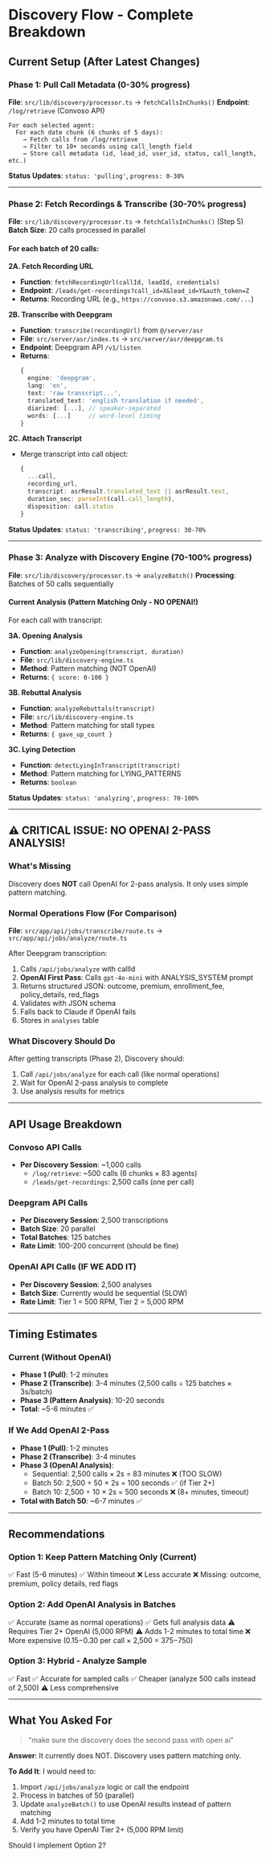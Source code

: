# Discovery Flow - Complete Breakdown

## Current Setup (After Latest Changes)

### Phase 1: Pull Call Metadata (0-30% progress)
**File**: `src/lib/discovery/processor.ts` → `fetchCallsInChunks()`
**Endpoint**: `/log/retrieve` (Convoso API)

```
For each selected agent:
  For each date chunk (6 chunks of 5 days):
    → Fetch calls from /log/retrieve
    → Filter to 10+ seconds using call_length field
    → Store call metadata (id, lead_id, user_id, status, call_length, etc.)
```

**Status Updates**: `status: 'pulling'`, `progress: 0-30%`

---

### Phase 2: Fetch Recordings & Transcribe (30-70% progress)
**File**: `src/lib/discovery/processor.ts` → `fetchCallsInChunks()` (Step 5)
**Batch Size**: 20 calls processed in parallel

#### For each batch of 20 calls:

**2A. Fetch Recording URL**
- **Function**: `fetchRecordingUrl(callId, leadId, credentials)`
- **Endpoint**: `/leads/get-recordings?call_id=X&lead_id=Y&auth_token=Z`
- **Returns**: Recording URL (e.g., `https://convoso.s3.amazonaws.com/...`)

**2B. Transcribe with Deepgram**
- **Function**: `transcribe(recordingUrl)` from `@/server/asr`
- **File**: `src/server/asr/index.ts` → `src/server/asr/deepgram.ts`
- **Endpoint**: Deepgram API `/v1/listen`
- **Returns**: 
  ```typescript
  {
    engine: 'deepgram',
    lang: 'en',
    text: 'raw transcript...',
    translated_text: 'english translation if needed',
    diarized: [...], // speaker-separated
    words: [...]     // word-level timing
  }
  ```

**2C. Attach Transcript**
- Merge transcript into call object:
  ```typescript
  {
    ...call,
    recording_url,
    transcript: asrResult.translated_text || asrResult.text,
    duration_sec: parseInt(call.call_length),
    disposition: call.status
  }
  ```

**Status Updates**: `status: 'transcribing'`, `progress: 30-70%`

---

### Phase 3: Analyze with Discovery Engine (70-100% progress)
**File**: `src/lib/discovery/processor.ts` → `analyzeBatch()`
**Processing**: Batches of 50 calls sequentially

#### Current Analysis (Pattern Matching Only - NO OPENAI!)

For each call with transcript:

**3A. Opening Analysis**
- **Function**: `analyzeOpening(transcript, duration)`  
- **File**: `src/lib/discovery-engine.ts`
- **Method**: Pattern matching (NOT OpenAI)
- **Returns**: `{ score: 0-100 }`

**3B. Rebuttal Analysis**
- **Function**: `analyzeRebuttals(transcript)`
- **File**: `src/lib/discovery-engine.ts`
- **Method**: Pattern matching for stall types
- **Returns**: `{ gave_up_count }`

**3C. Lying Detection**
- **Function**: `detectLyingInTranscript(transcript)`
- **Method**: Pattern matching for LYING_PATTERNS
- **Returns**: `boolean`

**Status Updates**: `status: 'analyzing'`, `progress: 70-100%`

---

## ⚠️ CRITICAL ISSUE: NO OPENAI 2-PASS ANALYSIS!

### What's Missing
Discovery does **NOT** call OpenAI for 2-pass analysis. It only uses simple pattern matching.

### Normal Operations Flow (For Comparison)
**File**: `src/app/api/jobs/transcribe/route.ts` → `src/app/api/jobs/analyze/route.ts`

After Deepgram transcription:
1. Calls `/api/jobs/analyze` with callId
2. **OpenAI First Pass**: Calls `gpt-4o-mini` with ANALYSIS_SYSTEM prompt
3. Returns structured JSON: outcome, premium, enrollment_fee, policy_details, red_flags
4. Validates with JSON schema
5. Falls back to Claude if OpenAI fails
6. Stores in `analyses` table

### What Discovery Should Do
After getting transcripts (Phase 2), Discovery should:
1. Call `/api/jobs/analyze` for each call (like normal operations)
2. Wait for OpenAI 2-pass analysis to complete
3. Use analysis results for metrics

---

## API Usage Breakdown

### Convoso API Calls
- **Per Discovery Session**: ~1,000 calls
  - `/log/retrieve`: ~500 calls (6 chunks × 83 agents)
  - `/leads/get-recordings`: 2,500 calls (one per call)

### Deepgram API Calls
- **Per Discovery Session**: 2,500 transcriptions
- **Batch Size**: 20 parallel
- **Total Batches**: 125 batches
- **Rate Limit**: 100-200 concurrent (should be fine)

### OpenAI API Calls (IF WE ADD IT)
- **Per Discovery Session**: 2,500 analyses
- **Batch Size**: Currently would be sequential (SLOW)
- **Rate Limit**: Tier 1 = 500 RPM, Tier 2 = 5,000 RPM

---

## Timing Estimates

### Current (Without OpenAI)
- **Phase 1 (Pull)**: 1-2 minutes
- **Phase 2 (Transcribe)**: 3-4 minutes (2,500 calls ÷ 125 batches × 3s/batch)
- **Phase 3 (Pattern Analysis)**: 10-20 seconds
- **Total**: ~5-6 minutes ✅

### If We Add OpenAI 2-Pass
- **Phase 1 (Pull)**: 1-2 minutes
- **Phase 2 (Transcribe)**: 3-4 minutes
- **Phase 3 (OpenAI Analysis)**:
  - Sequential: 2,500 calls × 2s = 83 minutes ❌ (TOO SLOW)
  - Batch 50: 2,500 ÷ 50 × 2s = 100 seconds ✅ (if Tier 2+)
  - Batch 10: 2,500 ÷ 10 × 2s = 500 seconds ❌ (8+ minutes, timeout)
- **Total with Batch 50**: ~6-7 minutes ✅

---

## Recommendations

### Option 1: Keep Pattern Matching Only (Current)
✅ Fast (5-6 minutes)
✅ Within timeout
❌ Less accurate
❌ Missing: outcome, premium, policy details, red flags

### Option 2: Add OpenAI Analysis in Batches
✅ Accurate (same as normal operations)
✅ Gets full analysis data
⚠️ Requires Tier 2+ OpenAI (5,000 RPM)
⚠️ Adds 1-2 minutes to total time
❌ More expensive ($0.15-$0.30 per call × 2,500 = $375-$750)

### Option 3: Hybrid - Analyze Sample
✅ Fast
✅ Accurate for sampled calls
✅ Cheaper (analyze 500 calls instead of 2,500)
⚠️ Less comprehensive

---

## What You Asked For

> "make sure the discovery does the second pass with open ai"

**Answer**: It currently does NOT. Discovery uses pattern matching only.

**To Add It**: I would need to:
1. Import `/api/jobs/analyze` logic or call the endpoint
2. Process in batches of 50 (parallel)
3. Update `analyzeBatch()` to use OpenAI results instead of pattern matching
4. Add 1-2 minutes to total time
5. Verify you have OpenAI Tier 2+ (5,000 RPM limit)

Should I implement Option 2?
